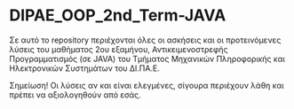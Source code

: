 # DIPAE_OOP_2nd_Term-JAVA

Σε αυτό το repository περιέχονται όλες οι ασκήσεις και οι προτεινόμενες λύσεις του μαθήματος 2ου εξαμήνου, Αντικειμενοστρεφής Προγραμματισμός (σε JAVA) του Τμήματος Μηχανικών Πληροφορικής και Ηλεκτρονικών Συστημάτων του ΔΙ.ΠΑ.Ε.

Σημείωση!
Οι λύσεις αν και είναι ελεγμένες, σίγουρα περιέχουν λάθη και πρέπει να αξιολογηθούν από εσάς.
